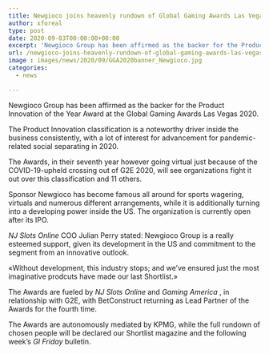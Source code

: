 ```yaml
---
title: Newgioco joins heavenly rundown of Global Gaming Awards Las Vegas sponsors
author: xforeal 
type: post
date: 2020-09-03T00:00:00+00:00
excerpt: 'Newgioco Group has been affirmed as the backer for the Product Innovation of the Year Award at the Global Gaming Awards Las Vegas 2020 '
url: /newgioco-joins-heavenly-rundown-of-global-gaming-awards-las-vegas-sponsors/
image : images/news/2020/09/GGA2020banner_Newgioco.jpg
categories:
  - news

---
```

Newgioco Group has been affirmed as the backer for the Product Innovation of the Year Award at the Global Gaming Awards Las Vegas 2020. 

The Product Innovation classification is a noteworthy driver inside the business consistently, with a lot of interest for advancement for pandemic-related social separating in 2020. 

The Awards, in their seventh year however going virtual just because of the COVID-19-upheld crossing out of G2E 2020, will see organizations fight it out over this classification and 11 others. 

Sponsor Newgioco has become famous all around for sports wagering, virtuals and numerous different arrangements, while it is additionally turning into a developing power inside the US. The organization is currently open after its IPO. 

_NJ Slots Online_ COO Julian Perry stated: Newgioco Group is a really esteemed support, given its development in the US and commitment to the segment from an innovative outlook. 

&#171;Without development, this industry stops; and we&#8217;ve ensured just the most imaginative prodcuts have made our last Shortlist.&#187; 

The Awards are fueled by _NJ Slots Online_ and _Gaming America_ , in relationship with G2E, with BetConstruct returning as Lead Partner of the Awards for the fourth time. 

The Awards are autonomously mediated by KPMG, while the full rundown of chosen people will be declared our Shortlist magazine and the following week&#8217;s _GI Friday_ bulletin.
